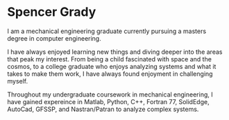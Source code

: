 # Spencer Grady
  I am a mechanical engineering graduate currently pursuing a masters degree in computer engineering. 
 
  I have always enjoyed learning new things and diving deeper into the areas that peak my interest. 
  From being a child fascinated with space and the cosmos, to a college graduate who enjoys analyzing
  systems and what it takes to make them work, I have always found enjoyment in challenging myself. 
  
  Throughout my undergraduate coursework in mechanical engineering, I have gained expereince in 
  Matlab, Python, C++, Fortran 77, SolidEdge, AutoCad, GFSSP, and Nastran/Patran to analyze complex systems. 
  

